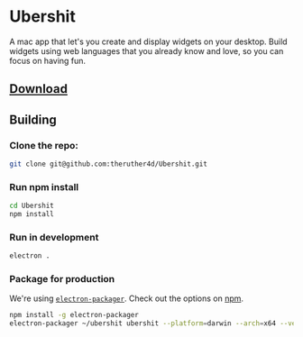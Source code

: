 # Ubershit
A mac app that let's you create and display widgets on your desktop. Build widgets using web languages that you already know and love, so you can focus on having fun.

## [Download](https://github.com/theruther4d/Ubershit/releases/download/0.2.0/ubershit-darwin-x64.0.2.0.zip)

## Building
### Clone the repo:
```sh
git clone git@github.com:theruther4d/Ubershit.git
```

### Run npm install
```sh
cd Ubershit
npm install
```
### Run in development
```sh
electron .
```

### Package for production
We're using [`electron-packager`](https://www.npmjs.com/package/electron-packager). Check out the options on [npm](https://www.npmjs.com/package/electron-packager).
```sh
npm install -g electron-packager
electron-packager ~/ubershit ubershit --platform=darwin --arch=x64 --version=0.36.10 --overwrite
```
